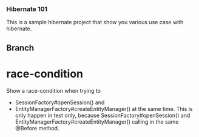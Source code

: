 ### Hibernate 101 ###
This is a sample hibernate project that show you various use case with 
hibernate.


## Branch ##
# race-condition #
Show a race-condition when trying to 
- SessionFactory#openSession() and
- EntityManagerFactory#createEntityManager()
at the same time. This is only happen in test only, because 
SessionFactory#openSession() and EntityManagerFactory#createEntityManager() 
calling in the same @Before method.